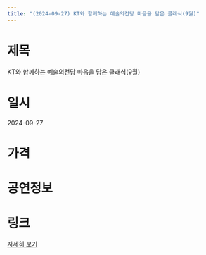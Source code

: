 ```yaml
---
title: "(2024-09-27) KT와 함께하는 예술의전당 마음을 담은 클래식(9월)"
---
```


# 제목
KT와 함께하는 예술의전당 마음을 담은 클래식(9월)

# 일시
2024-09-27

# 가격


# 공연정보
  
  


# 링크
[자세히 보기](https://www.sac.or.kr/site/main/show/show_view?SN=60172 "https://www.sac.or.kr/site/main/show/show_view?SN=60172")
